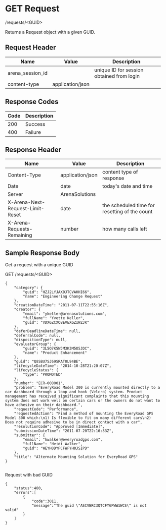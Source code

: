 # GET Request
/requests/&lt;GUID&gt;

Returns a Request object with a given GUID.

## Request Header

| Name<br> | Value<br> | Description<br> |
|  --- |  --- |  --- | 
| arena_session_id<br> |   | unique ID for session obtained from login<br> |
| content-type<br> | application/json<br> |   |

## Response Codes

| Code<br> | Description<br> |
|  --- |  --- | 
| 200<br> | Success<br> |
| 400<br> | Failure<br> |

## Response Header

| Name<br> | Value<br> | Description<br> |
|  --- |  --- |  --- | 
| Content-Type<br> | application/json<br> | content type of response<br> |
| Date<br> | date<br> | today's date and time<br> |
| Server<br> | ArenaSolutions<br> |   |
| X-Arena-Next-Request-Limit-Reset<br> | date<br> | the scheduled time for resetting of the count<br> |
| X-Arena-Requests-Remaining<br> | number<br> | how many calls left<br> |

## Sample Response Body
Get a request with a unique GUID

GET /requests/&lt;GUID&gt; 

```
{
    "category": {
        "guid": "HZJ2LYJAX0JTCVAHHI66",
        "name": "Engineering Change Request"
    },
    "creationDateTime": "2011-07-11T22:55:16Z",
    "creator": {
        "email": "ykeller@arenasolutions.com",
        "fullName": "Yvette Keller",
        "guid": "VDXGZCXOBEVEXGZIWZJK"
    },
    "deferDeadlineDateTime": null,
    "deferralCode": null,
    "dispositionType": null,
    "evaluatorGroup": {
        "guid": "3L5O7K5WJM3K3M5O5JDC",
        "name": "Product Enhancement"
    },
    "guid": "Q8SBU7SJ69SRAT0L94BE",
    "lifecycleDateTime": "2014-10-28T21:20:07Z",
    "lifecycleStatus": {
        "type": "PROMOTED"
    },
    "number": "ECR-000001",
    "problem": "EveryRoad Model 300 is currently mounted directly to a car dashboard through a loop and hook (Velcro) system. Product management has received significant complaints that this mounting system does not work well on certain cars or the owners do not want to have adhesive on their dashboard.",
    "requestCode": "Performance",
    "requestedAction": "Find a method of mounting the EveryRoad GPS Model 300 which:\n1) Is flexible to fit on many different cars\n2) Does not require adhesive to be in direct contact with a car",
    "resolutionCode": "Approved [Immediate]",
    "submissionDateTime": "2011-07-20T22:16:33Z",
    "submitter": {
        "email": "hwalker@everyroadgps.com",
        "fullName": "Heidi Walker",
        "guid": "WEYH0DYPCFWFYH0JSIPD"
    },
    "title": "Alternate Mounting Solution for EveryRoad GPS"
}
      
```
Request with bad GUID

```
{  
    "status":400,
    "errors":[  
        {  
            "code":3011,
            "message":"The guid \"ASCVERC3QTCFYGPWW1WCS\" is not valid"
        }
    ]
}
```
